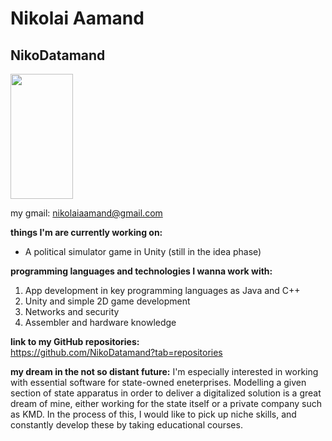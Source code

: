 # Nikolai Aamand
## NikoDatamand

<img src="https://user-images.githubusercontent.com/113106039/215452683-2b9eee6f-f5fd-408e-90aa-34eec5311c1b.jpg" width="100" height="200">  

my gmail: nikolaiaamand@gmail.com     

**things I'm are currently working on:**
- A political simulator game in Unity (still in the idea phase)

**programming languages and technologies I wanna work with:**
1. App development in key programming languages as Java and C++
2. Unity and simple 2D game development
3. Networks and security
4. Assembler and hardware knowledge 

**link to my GitHub repositories:**  
https://github.com/NikoDatamand?tab=repositories

**my dream in the not so distant future:**
I'm especially interested in working with essential software for state-owned eneterprises. Modelling a given section of state apparatus in order to deliver a digitalized solution is a great dream of mine, either working for the state itself or a private company such as KMD. In the process of this, I would like to pick up niche skills, and constantly develop these by taking educational courses.

